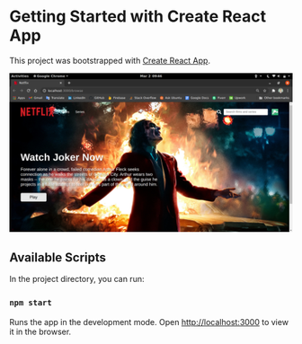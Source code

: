 # Getting Started with Create React App

This project was bootstrapped with [Create React App](https://github.com/facebook/create-react-app).

![Design preview](./public/images/snapshots/netflixBrowse.png)

## Available Scripts

In the project directory, you can run:

### `npm start`

Runs the app in the development mode. Open [http://localhost:3000](http://localhost:3000) to view it in the browser.


